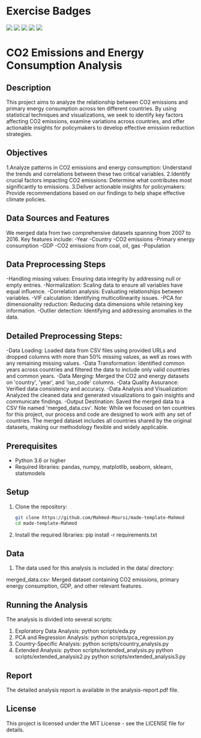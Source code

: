 # Exercise Badges

![](https://byob.yarr.is/Mahmod-Moursi/made-template-Mahmod/score_ex1) ![](https://byob.yarr.is/Mahmod-Moursi/made-template-Mahmod/score_ex2) ![](https://byob.yarr.is/Mahmod-Moursi/made-template-Mahmod/score_ex3) ![](https://byob.yarr.is/Mahmod-Moursi/made-template-Mahmod/score_ex4) ![](https://byob.yarr.is/Mahmod-Moursi/made-template-Mahmod/score_ex5)

# CO2 Emissions and Energy Consumption Analysis

## Description
This project aims to analyze the relationship between CO2 emissions and primary energy consumption across ten different countries. By using statistical techniques and visualizations, we seek to identify key factors affecting CO2 emissions, examine variations across countries, and offer actionable insights for policymakers to develop effective emission reduction strategies.

## Objectives
1.Analyze patterns in CO2 emissions and energy consumption: Understand the trends and correlations between these two critical variables.
2.Identify crucial factors impacting CO2 emissions: Determine what contributes most significantly to emissions.
3.Deliver actionable insights for policymakers: Provide recommendations based on our findings to help shape effective climate policies.

## Data Sources and Features
We merged data from two comprehensive datasets spanning from 2007 to 2016. Key features include:
-Year
-Country
-CO2 emissions
-Primary energy consumption
-GDP
-CO2 emissions from coal, oil, gas
-Population

## Data Preprocessing Steps
-Handling missing values: Ensuring data integrity by addressing null or empty entries.
-Normalization: Scaling data to ensure all variables have equal influence.
-Correlation analysis: Evaluating relationships between variables.
-VIF calculation: Identifying multicollinearity issues.
-PCA for dimensionality reduction: Reducing data dimensions while retaining key information.
-Outlier detection: Identifying and addressing anomalies in the data.

## Detailed Preprocessing Steps:
-Data Loading: Loaded data from CSV files using provided URLs and dropped columns with more than 50% missing values, as well as rows with any remaining missing values.
-Data Transformation: Identified common years across countries and filtered the data to include only valid countries and common years.
-Data Merging: Merged the CO2 and energy datasets on 'country', 'year', and 'iso_code' columns.
-Data Quality Assurance: Verified data consistency and accuracy.
-Data Analysis and Visualization: Analyzed the cleaned data and generated visualizations to gain insights and communicate findings.
-Output Destination: Saved the merged data to a CSV file named 'merged_data.csv'.
Note: While we focused on ten countries for this project, our process and code are designed to work with any set of countries. The merged dataset includes all countries shared by the original datasets, making our methodology flexible and widely applicable.

## Prerequisites
- Python 3.6 or higher
- Required libraries: pandas, numpy, matplotlib, seaborn, sklearn, statsmodels

## Setup
1. Clone the repository:
   ```bash
   git clone https://github.com/Mahmod-Moursi/made-template-Mahmod
   cd made-template-Mahmod
2. Install the required libraries:
   pip install -r requirements.txt

## Data
1. The data used for this analysis is included in the data/ directory:

merged_data.csv: Merged dataset containing CO2 emissions, primary energy consumption, GDP, and other relevant features.

## Running the Analysis
The analysis is divided into several scripts:
1. Exploratory Data Analysis:
	python scripts/eda.py
2. PCA and Regression Analysis:
	python scripts/pca_regression.py
3. Country-Specific Analysis:
	python scripts/country_analysis.py
4. Extended Analysis:
	python scripts/extended_analysis.py
	python scripts/extended_analysis2.py
	python scripts/extended_analysis3.py

## Report
The detailed analysis report is available in the analysis-report.pdf file.

## License
This project is licensed under the MIT License - see the LICENSE file for details.
